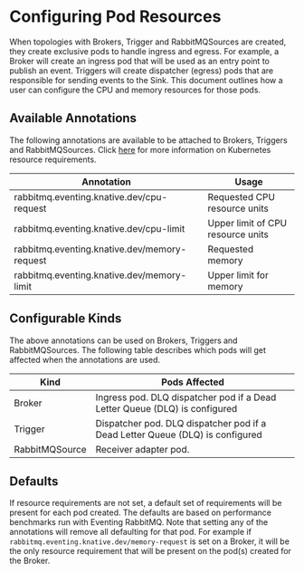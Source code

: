 # Configuring Pod Resources

When topologies with Brokers, Trigger and RabbitMQSources are created, they create exclusive pods to handle ingress and egress. For example, a Broker will create an ingress pod that will be used as an entry point to publish an event. Triggers will create dispatcher (egress) pods that are responsible for sending events to the Sink. This document outlines how a user can configure the CPU and memory resources for those pods.

## Available Annotations

The following annotations are available to be attached to Brokers, Triggers and RabbitMQSources. Click [here](https://kubernetes.io/docs/concepts/configuration/manage-resources-containers/) for more information on Kubernetes resource requirements.

| Annotation                                   | Usage                             |
|----------------------------------------------|-----------------------------------|
| rabbitmq.eventing.knative.dev/cpu-request    | Requested CPU resource units      |
| rabbitmq.eventing.knative.dev/cpu-limit      | Upper limit of CPU resource units |
| rabbitmq.eventing.knative.dev/memory-request | Requested memory                  |
| rabbitmq.eventing.knative.dev/memory-limit   | Upper limit for memory            |

## Configurable Kinds

The above annotations can be used on Brokers, Triggers and RabbitMQSources. The following table describes which pods will get affected when the annotations are used.

| Kind           | Pods Affected                                                                 |
|----------------|-------------------------------------------------------------------------------|
| Broker         | Ingress pod. DLQ dispatcher pod if a Dead Letter Queue (DLQ) is configured    |
| Trigger        | Dispatcher pod. DLQ dispatcher pod if a Dead Letter Queue (DLQ) is configured |
| RabbitMQSource | Receiver adapter pod.                                                         |

## Defaults

If resource requirements are not set, a default set of requirements will be present for each pod created. The defaults are based on performance benchmarks run with Eventing RabbitMQ. Note that setting any of the annotations will remove all defaulting for that pod. For example if `rabbitmq.eventing.knative.dev/memory-request` is set on a Broker, it will be the only resource requirement that will be present on the pod(s) created for the Broker.
